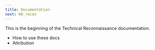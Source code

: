 ```yaml
---
title: Documentation
next: 00_recon
---
```


This is the beginning of the Technical Reconnaissance documentation.


- How to use these docs
- Attribution


